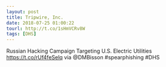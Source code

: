 ```yaml
---
layout: post
title: Tripwire, Inc.
date: 2018-07-25 01:00:22
tourl: http://t.co/1sHmVCRv8W
tags: [DHS]
---
```

Russian Hacking Campaign Targeting U.S. Electric Utilities https://t.co/rUf4feSelq via @DMBisson #spearphishing #DHS